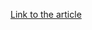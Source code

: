 [Link to the article](https://thehackernews.com/2025/02/cisco-confirms-salt-typhoon-exploited.html)
